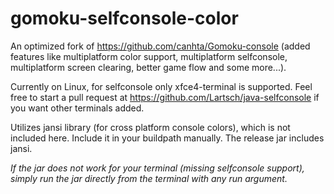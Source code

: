 # gomoku-selfconsole-color
An optimized fork of https://github.com/canhta/Gomoku-console (added features like multiplatform color support, multiplatform selfconsole, multiplatform screen clearing, better game flow and some more...).

Currently on Linux, for selfconsole only xfce4-terminal is supported. Feel free to start a pull request at https://github.com/Lartsch/java-selfconsole if you want other terminals added.

Utilizes jansi library (for cross platform console colors), which is not included here. Include it in your buildpath manually.
The release jar includes jansi.

_If the jar does not work for your terminal (missing selfconsole support), simply run the jar directly from the terminal with any run argument._

